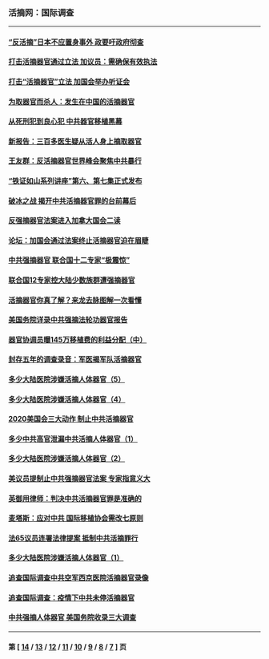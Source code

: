 ### 活摘网：国际调查
---
#### [“反活摘”日本不应置身事外 政要吁政府彻查](../../pages/nf5947/n13971188.md?04280430) 
#### [打击活摘器官通过立法 加议员：需确保有效执法](../../pages/nf5947/n13886356.md?04280430) 
#### [打击“活摘器官”立法 加国会举办听证会](../../pages/nf5947/n13869362.md?04280430) 
#### [为取器官而杀人：发生在中国的活摘器官](../../pages/nf5947/n13794731.md?04280430) 
#### [从死刑犯到良心犯 中共器官移植黑幕](../../pages/nf5947/n13764669.md?04280430) 
#### [新报告：三百多医生疑从活人身上摘取器官](../../pages/nf5947/n13703044.md?04280430) 
#### [王友群：反活摘器官世界峰会聚焦中共暴行](../../pages/nf5947/n13250738.md?04280430) 
#### [“铁证如山系列讲座”第六、第七集正式发布](../../pages/nf5947/n13106287.md?04280430) 
#### [破冰之战 揭开中共活摘器官罪的台前幕后](../../pages/nf5947/n13082457.md?04280430) 
#### [反强摘器官法案进入加拿大国会二读](../../pages/nf5947/n13033450.md?04280430) 
#### [论坛：加国会通过法案终止活摘器官迫在眉睫](../../pages/nf5947/n13029839.md?04280430) 
#### [中共强摘器官 联合国十二专家“极震惊”](../../pages/nf5947/n13024313.md?04280430) 
#### [联合国12专家控大陆少数族群遭强摘器官](../../pages/nf5947/n13023877.md?04280430) 
#### [活摘器官你真了解？来龙去脉图解一次看懂](../../pages/nf5947/n13013820.md?04280430) 
#### [美国务院详录中共强摘法轮功器官报告](../../pages/nf5947/n12944519.md?04280430) 
#### [器官协调员曝145万移植费的利益分配（中）](../../pages/nf5947/n12894547.md?04280430) 
#### [封存五年的调查录音：军医揭军队活摘器官](../../pages/nf5947/n12798692.md?04280430) 
#### [多少大陆医院涉嫌活摘人体器官（5）](../../pages/nf5947/n12768383.md?04280430) 
#### [多少大陆医院涉嫌活摘人体器官（4）](../../pages/nf5947/n12664434.md?04280430) 
#### [2020美国会三大动作 制止中共活摘器官](../../pages/nf5947/n12682004.md?04280430) 
#### [多少中共高官泄漏中共活摘人体器官（1）](../../pages/nf5947/n12671234.md?04280430) 
#### [多少大陆医院涉嫌活摘人体器官（2）](../../pages/nf5947/n12655589.md?04280430) 
#### [美议员提制止中共强摘器官法案 专家指意义大](../../pages/nf5947/n12630561.md?04280430) 
#### [英御用律师：判决中共活摘器官罪是准确的](../../pages/nf5947/n12580740.md?04280430) 
#### [麦塔斯：应对中共 国际移植协会需改七原则](../../pages/nf5947/n12514711.md?04280430) 
#### [法65议员连署法律提案 抵制中共活摘罪行](../../pages/nf5947/n12437047.md?04280430) 
#### [多少大陆医院涉嫌活摘人体器官（1）](../../pages/nf5947/n12414284.md?04280430) 
#### [追查国际调查中共空军西京医院活摘器官录像](../../pages/nf5947/n12348837.md?04280430) 
#### [追查国际调查：疫情下中共未停活摘器官](../../pages/nf5947/n12273415.md?04280430) 
#### [中共强摘人体器官 美国务院收录三大调查](../../pages/nf5947/n12181488.md?04280430) 

---
#### 第 [ [14](./14.md?04280430) / [13](./13.md?04280430) / [12](./12.md?04280430) / [11](./11.md?04280430) / [10](./10.md?04280430) / [9](./9.md?04280430) / [8](./8.md?04280430) / [7](./7.md?04280430) ] 页
